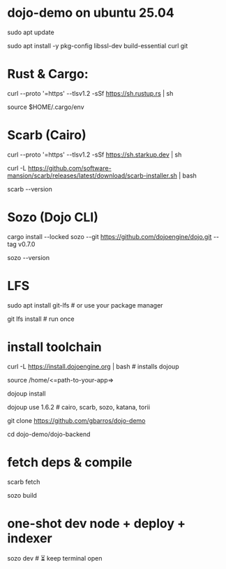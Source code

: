 # dojo-demo on ubuntu 25.04

sudo apt update

sudo apt install -y pkg-config libssl-dev build-essential curl git

# Rust & Cargo:
curl --proto '=https' --tlsv1.2 -sSf https://sh.rustup.rs | sh

source $HOME/.cargo/env


# Scarb (Cairo)

curl --proto '=https' --tlsv1.2 -sSf https://sh.starkup.dev | sh

curl -L https://github.com/software-mansion/scarb/releases/latest/download/scarb-installer.sh | bash

scarb --version

# Sozo (Dojo CLI)

cargo install --locked sozo --git https://github.com/dojoengine/dojo.git --tag v0.7.0

sozo --version

# LFS

sudo apt install git-lfs # or use your package manager

git lfs install        # run once

# install toolchain

curl -L https://install.dojoengine.org | bash          # installs dojoup


source /home/<=path-to-your-app=>


dojoup install


dojoup use 1.6.2                                       # cairo, scarb, sozo, katana, torii


git clone https://github.com/gbarros/dojo-demo


cd dojo-demo/dojo-backend


# fetch deps & compile

scarb fetch

sozo build

# one-shot dev node + deploy + indexer
sozo dev   # ⏳ keep terminal open




